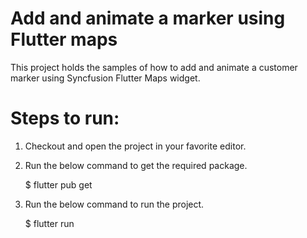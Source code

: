 # Add and animate a marker using Flutter maps

This project holds the samples of how to add and animate a customer marker using Syncfusion Flutter Maps widget.

# Steps to run:

1. Checkout and open the project in your favorite editor.

2. Run the below command to get the required package.

   $ flutter pub get

3. Run the below command to run the project.

   $ flutter run